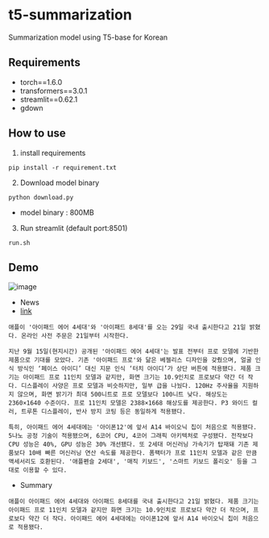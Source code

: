 # t5-summarization
Summarization model using T5-base for Korean

## Requirements
- torch==1.6.0
- transformers==3.0.1
- streamlit==0.62.1
- gdown

## How to use
1. install requirements
```
pip install -r requirement.txt
```

2. Download model binary
```
python download.py
```
- model binary : 800MB

3. Run streamlit (default port:8501)
```
run.sh
```

## Demo
![image]('assets/demo.png')
- News
- [link](http://www.bloter.net/archives/464015)
```
애플이 '아이패드 에어 4세대'와 '아이패드 8세대'를 오는 29일 국내 출시한다고 21일 밝혔다. 온라인 사전 주문은 21일부터 시작한다.

지난 9월 15일(현지시간) 공개된 '아이패드 에어 4세대'는 발표 전부터 프로 모델에 기반한 제품으로 기대를 모았다. 기존 '아이패드 프로'와 닮은 베젤리스 디자인을 갖췄으며, 얼굴 인식 방식인 ‘페이스 아이디’ 대신 지문 인식 ‘터치 아이디’가 상단 버튼에 적용됐다. 제품 크기는 아이패드 프로 11인치 모델과 같지만, 화면 크기는 10.9인치로 프로보다 약간 더 작다. 디스플레이 사양은 프로 모델과 비슷하지만, 일부 급을 나눴다. 120Hz 주사율을 지원하지 않으며, 화면 밝기가 최대 500니트로 프로 모델보다 100니트 낮다. 해상도는 2360×1640 수준이다. 프로 11인치 모델은 2388×1668 해상도를 제공한다. P3 와이드 컬러, 트루톤 디스플레이, 반사 방지 코팅 등은 동일하게 적용됐다.

특히, 아이패드 에어 4세대에는 '아이폰12'에 앞서 A14 바이오닉 칩이 처음으로 적용됐다. 5나노 공정 기술이 적용됐으며, 6코어 CPU, 4코어 그래픽 아키텍처로 구성됐다. 전작보다 CPU 성능은 40%, GPU 성능은 30% 개선됐다. 또 2세대 머신러닝 가속기가 탑재돼 기존 제품보다 10배 빠른 머신러닝 연산 속도를 제공한다. 폼팩터가 프로 11인치 모델과 같은 만큼 액세서리도 호환된다. '애플펜슬 2세대', '매직 키보드', '스마트 키보드 폴리오' 등을 그대로 이용할 수 있다.
```

- Summary
```
애플이 아이패드 에어 4세대와 아이패드 8세대를 국내 출시한다고 21일 밝혔다. 제품 크기는 아이패드 프로 11인치 모델과 같지만 화면 크기는 10.9인치로 프로보다 약간 더 작으며, 프로보다 약간 더 작다. 아이패드 에어 4세대에는 아이폰12에 앞서 A14 바이오닉 칩이 처음으로 적용됐다.
```